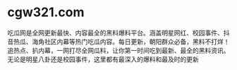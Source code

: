 # cgw321.com
吃瓜网是全网更新最快、内容最全的黑料爆料平台。涵盖明星网红、校园事件、抖音热瓜、海角社区内幕等热门吃瓜内容。每日更新，朝阳群众必备，黑料不打烊！追热点、扒内幕，一网打尽全网瓜料，让你第一时间吃到最新、最全的黑料资讯。无论是明星八卦还是校园事件，这里都有最深入的爆料和最及时的更新
